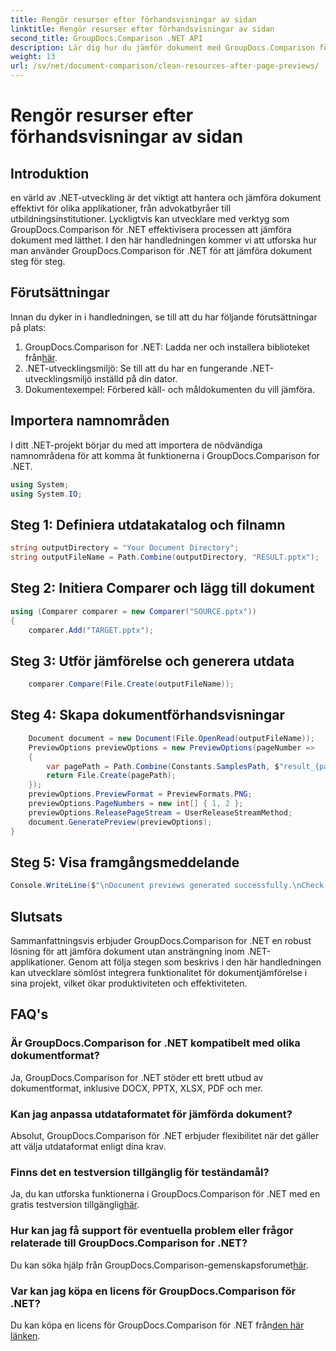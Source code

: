 ```yaml
---
title: Rengör resurser efter förhandsvisningar av sidan
linktitle: Rengör resurser efter förhandsvisningar av sidan
second_title: GroupDocs.Comparison .NET API
description: Lär dig hur du jämför dokument med GroupDocs.Comparison för .NET steg för steg. Förbättra dina .NET-applikationer med effektiv dokumenthantering.
weight: 13
url: /sv/net/document-comparison/clean-resources-after-page-previews/
---
```


# Rengör resurser efter förhandsvisningar av sidan

## Introduktion
en värld av .NET-utveckling är det viktigt att hantera och jämföra dokument effektivt för olika applikationer, från advokatbyråer till utbildningsinstitutioner. Lyckligtvis kan utvecklare med verktyg som GroupDocs.Comparison för .NET effektivisera processen att jämföra dokument med lätthet. I den här handledningen kommer vi att utforska hur man använder GroupDocs.Comparison för .NET för att jämföra dokument steg för steg.
## Förutsättningar
Innan du dyker in i handledningen, se till att du har följande förutsättningar på plats:
1.  GroupDocs.Comparison for .NET: Ladda ner och installera biblioteket från[här](https://releases.groupdocs.com/comparison/net/).
2. .NET-utvecklingsmiljö: Se till att du har en fungerande .NET-utvecklingsmiljö inställd på din dator.
3. Dokumentexempel: Förbered käll- och måldokumenten du vill jämföra.

## Importera namnområden
I ditt .NET-projekt börjar du med att importera de nödvändiga namnområdena för att komma åt funktionerna i GroupDocs.Comparison for .NET.

```csharp
using System;
using System.IO;
```

## Steg 1: Definiera utdatakatalog och filnamn
```csharp
string outputDirectory = "Your Document Directory";
string outputFileName = Path.Combine(outputDirectory, "RESULT.pptx");
```
## Steg 2: Initiera Comparer och lägg till dokument
```csharp
using (Comparer comparer = new Comparer("SOURCE.pptx"))
{
    comparer.Add("TARGET.pptx");
```
## Steg 3: Utför jämförelse och generera utdata
```csharp
    comparer.Compare(File.Create(outputFileName));
```
## Steg 4: Skapa dokumentförhandsvisningar
```csharp
    Document document = new Document(File.OpenRead(outputFileName));
    PreviewOptions previewOptions = new PreviewOptions(pageNumber =>
    {
        var pagePath = Path.Combine(Constants.SamplesPath, $"result_{pageNumber}.png");
        return File.Create(pagePath);
    });
    previewOptions.PreviewFormat = PreviewFormats.PNG;
    previewOptions.PageNumbers = new int[] { 1, 2 };
    previewOptions.ReleasePageStream = UserReleaseStreamMethod;
    document.GeneratePreview(previewOptions);
}
```
## Steg 5: Visa framgångsmeddelande
```csharp
Console.WriteLine($"\nDocument previews generated successfully.\nCheck output in {outputDirectory}.");
```

## Slutsats
Sammanfattningsvis erbjuder GroupDocs.Comparison for .NET en robust lösning för att jämföra dokument utan ansträngning inom .NET-applikationer. Genom att följa stegen som beskrivs i den här handledningen kan utvecklare sömlöst integrera funktionalitet för dokumentjämförelse i sina projekt, vilket ökar produktiviteten och effektiviteten.
## FAQ's
### Är GroupDocs.Comparison for .NET kompatibelt med olika dokumentformat?
Ja, GroupDocs.Comparison for .NET stöder ett brett utbud av dokumentformat, inklusive DOCX, PPTX, XLSX, PDF och mer.
### Kan jag anpassa utdataformatet för jämförda dokument?
Absolut, GroupDocs.Comparison för .NET erbjuder flexibilitet när det gäller att välja utdataformat enligt dina krav.
### Finns det en testversion tillgänglig för teständamål?
 Ja, du kan utforska funktionerna i GroupDocs.Comparison för .NET med en gratis testversion tillgänglig[här](https://releases.groupdocs.com/).
### Hur kan jag få support för eventuella problem eller frågor relaterade till GroupDocs.Comparison for .NET?
 Du kan söka hjälp från GroupDocs.Comparison-gemenskapsforumet[här](https://forum.groupdocs.com/c/comparison/12).
### Var kan jag köpa en licens för GroupDocs.Comparison för .NET?
Du kan köpa en licens för GroupDocs.Comparison för .NET från[den här länken](https://purchase.groupdocs.com/buy).
